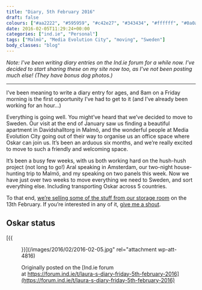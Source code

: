 ```yaml
---
title: "Diary, 5th February 2016"
draft: false
colours: ["#aa2222", "#595959", "#c42e27", "#343434", "#ffffff", "#0a0a0a", "#ffffff"]
date: 2016-02-05T11:29:24+00:00
categories: ["ind.ie", "Personal"]
tags: ["Malmö", "Media Evolution City", "moving", "Sweden"]
body_classes: "blog"
---
```


<em class="note">Note: I’ve been writing diary entries on the Ind.ie forum for a while now. I’ve decided to start sharing these on my site now too, as I’ve not been posting much else! (They have bonus dog photos.)</em>

---

I’ve been meaning to write a diary entry for ages, and 8am on a Friday morning is the first opportunity I’ve had to get to it (and I’ve already been working for an hour…)

Everything is going well. You might’ve heard that we’ve decided to move to Sweden. Our visit at the end of January saw us finding a beautiful apartment in Davidshalltorg in Malmö, and the wonderful people at Media Evolution City going out of their way to organise us an office space where Oskar can join us. It’s been an arduous six months, and we’re really excited to move to such a friendly and welcoming space.

It’s been a busy few weeks, with us both working hard on the hush-hush project (not long to go!) Aral speaking in Amsterdam, our two-night house-hunting trip to Malmö, and my speaking on two panels this week. Now we have just over two weeks to move everything we need to Sweden, and sort everything else. Including transporting Oskar across 5 countries.

To that end, [we’re selling some of the stuff from our storage room](/office-furniture-for-sale/) on the 13th February. If you’re interested in any of it, [give me a shout](mailto:laura@ind.ie).

## Oskar status

[{{<figure class="wp-caption aligncenter wp-image-4816 size-full" src="/images/2016/02/2016-02-05.jpg" alt="Oskar on a muddy path in 10m visibility fog" width="800" height="600" caption="Making the most of the British countryside!">}}](/images/2016/02/2016-02-05.jpg" rel="attachment wp-att-4816)

Originally posted on the [Ind.ie forum at https://forum.ind.ie/t/laura-s-diary-friday-5th-february-2016](https://forum.ind.ie/t/laura-s-diary-friday-5th-february-2016)

	